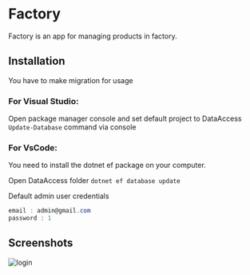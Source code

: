 # Factory

Factory is an app for managing products in factory.

## Installation

You have to make migration for usage

### For Visual Studio:
Open package manager console and set default project to DataAccess
```Update-Database``` command via console 

### For VsCode:
You need to install the dotnet ef package on your computer.

Open DataAccess folder 
```dotnet ef database update```


Default admin user credentials

```c#
email : admin@gmail.com
password : 1
```

## Screenshots
![login](https://user-images.githubusercontent.com/59476485/147150403-c0e3c898-1d0f-4224-927c-5187b0c27071.png)




